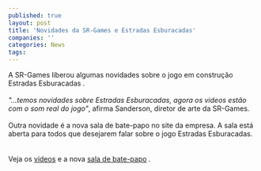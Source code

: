 ```yaml
---
published: true
layout: post
title: 'Novidades da SR-Games e Estradas Esburacadas'
companies: ''
categories: News
tags: 
---
```

A SR-Games liberou algumas novidades sobre o jogo em constru&ccedil;&atilde;o Estradas Esburacadas
.<br /><br /><span style="font-style: italic;">&quot;...temos novidades sobre Estradas Esburacadas, agora os videos est&atilde;o com o som real do jogo&quot;</span>, afirma Sanderson, diretor de arte da SR-Games.<br /><br />Outra novidade &eacute; a nova sala de bate-papo no site da empresa. A sala est&aacute; aberta para todos que desejarem falar sobre o jogo Estradas Esburacadas.<br /><br /><br />Veja os <a href="http://www.srgames.net/Pagina_Videos.htm" target="_blank">videos</a>
 e a nova <a href="http://www.srgames.net/Pagina_Chat.htm" target="_blank">sala de bate-papo</a>
.
